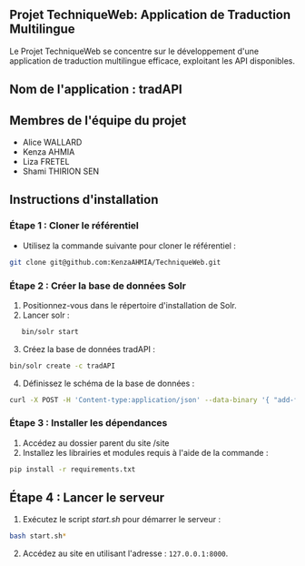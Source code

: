 ## Projet TechniqueWeb: Application de Traduction Multilingue

Le Projet TechniqueWeb se concentre sur le développement d'une application de traduction multilingue efficace, exploitant les API disponibles.

## Nom de l'application : tradAPI

## Membres de l'équipe du projet

- Alice WALLARD
- Kenza AHMIA
- Liza FRETEL
- Shami THIRION SEN

## Instructions d'installation

### Étape 1 : Cloner le référentiel

- Utilisez la commande suivante pour cloner le référentiel :

```bash
git clone git@github.com:KenzaAHMIA/TechniqueWeb.git
```

### Étape 2 : Créer la base de données Solr

1. Positionnez-vous dans le répertoire d'installation de Solr.
2. Lancer solr :

```bash
   bin/solr start
```

3. Créez la base de données tradAPI :

```bash
bin/solr create -c tradAPI
```

4. Définissez le schéma de la base de données :

```bash
curl -X POST -H 'Content-type:application/json' --data-binary '{ "add-field": [{"name":"id", "type":"integer", "multiValued":false, "stored":true, "indexed":true} ,{"name":"langue", "type":"string", "multiValued":false, "stored":true, "indexed":true}, {"name":"trad_source", "type":"string", "multiValued":false, "stored":true, "indexed":true}, {"name":"trad_cible", "type":"string", "multiValued":false, "stored":true, "indexed":true} ]}' http://localhost:8983/solr/tradAPI/schema
```

### Étape 3 : Installer les dépendances

1. Accédez au dossier parent du site /site
2. Installez les librairies et modules requis à l'aide de la commande :

```bash
pip install -r requirements.txt
```

## Étape 4 : Lancer le serveur

1.  Exécutez le script _start.sh_ pour démarrer le serveur :

```bash
bash start.sh*
```

2.  Accédez au site en utilisant l'adresse : `127.0.0.1:8000`.
